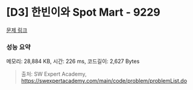 # [D3] 한빈이와 Spot Mart - 9229 

[문제 링크](https://swexpertacademy.com/main/code/problem/problemDetail.do?contestProbId=AW8Wj7cqbY0DFAXN) 

### 성능 요약

메모리: 28,884 KB, 시간: 226 ms, 코드길이: 2,627 Bytes



> 출처: SW Expert Academy, https://swexpertacademy.com/main/code/problem/problemList.do
